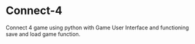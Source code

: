 # Connect-4
Connect 4 game using python with Game User Interface and functioning save and load game function.
